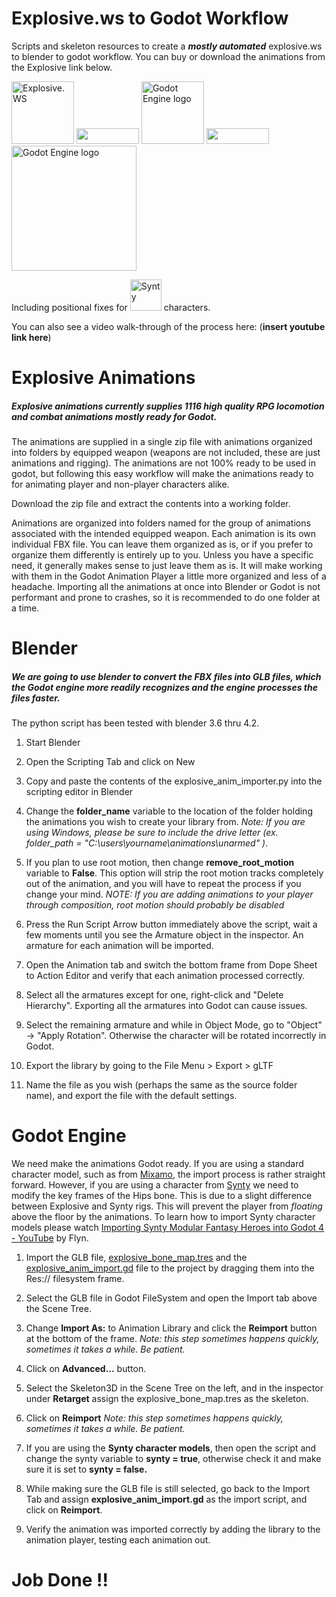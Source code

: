 # Explosive.ws to Godot Workflow

Scripts and skeleton resources to create a ***mostly automated*** explosive.ws to blender to godot workflow. You can buy or download the animations from the Explosive link below.

<p align="left">
  <a href="https://www.explosive.ws/products/rpg-animation-fbx-for-godot-blender">
    <img src="logos/ExplosiveLLC.svg" height="100" width="100" alt="Explosive.WS"></a>
  <img src="logos/next-arrows-svgrepo-com.svg" height="25" width="100">
  <a href="https://blender.org">
    <img src="logos/blender.svg" width="100" alt="Godot Engine logo"></a>
  <img src="logos/next-arrows-svgrepo-com.svg" height="25" width="100">
  <a href="https://godotengine.org">
    <img src="logos/logo_outlined.svg" width="200" alt="Godot Engine logo"></a>

</p>
Including positional fixes for <a href="https://syntystore.com/">
    <img src="logos/logo-synty-square.svg" width="50" alt="Synty"></a> characters.

You can also see a video walk-through of the process here: (**insert youtube link here**)

# Explosive Animations

##### Explosive animations currently supplies 1116 high quality RPG locomotion and combat animations *mostly ready* for Godot.

The animations are supplied in a single zip file with animations organized into folders by equipped weapon (weapons are not included, these are just animations and rigging). The animations are not 100% ready to be used in godot, but following this easy workflow will make the animations ready to for animating player and non-player characters alike.

Download the zip file and extract the contents into a working folder.

Animations are organized into folders named for the group of animations associated with the intended equipped weapon. Each animation is its own individual FBX file. You can leave them organized as is, or if you prefer to organize them differently is entirely up to you. Unless you have a specific need, it generally makes sense to just leave them as is. It will make working with them in the Godot Animation Player a little more organized and less of a headache. Importing all the animations at once into Blender or Godot is not performant and prone to crashes, so it is recommended to do one folder at a time.

# Blender

##### We are going to use blender to convert the FBX files into GLB files, which the Godot engine more readily recognizes and the engine processes the files faster.

The python script has been tested with blender 3.6 thru 4.2.

1. Start Blender

2. Open the Scripting Tab and click on New

3. Copy and paste the contents of the explosive_anim_importer.py into the scripting editor in Blender

4. Change the **folder_name** variable to the location of the folder holding the animations you wish to create your library from. *Note: If you are using Windows, please be sure to include the drive letter (ex. folder_path = "C:\users\yourname\animations\unarmed" )*.

5. If you plan to use root motion, then change **remove_root_motion** variable to **False**. This option will strip the root motion tracks completely out of the animation, and you will have to repeat the process if you change your mind. *NOTE: If you are adding animations to your player through composition, root motion should probably be disabled*

6. Press the Run Script Arrow button immediately above the script, wait a few moments until you see the Armature object in the inspector. An armature for each animation will be imported.

7. Open the Animation tab and switch the bottom frame from Dope Sheet to Action Editor and verify that each animation processed correctly.

8. Select all the armatures except for one, right-click and "Delete Hierarchy". Exporting all the armatures into Godot can cause issues.

9. Select the remaining armature and while in Object Mode, go to "Object" -> "Apply Rotation". Otherwise the character will be rotated incorrectly in Godot.

10. Export the library by going to the File Menu > Export > gLTF

11. Name the file as you wish (perhaps the same as the source folder name), and export the file with the default settings.

# Godot Engine

We need make the animations Godot ready. If you are using a standard character model, such as from [Mixamo](https://www.mixamo.com), the import process is rather straight forward. However, if you are using a character from [Synty](https://syntystore.com/) we need to modify the key frames of the Hips bone. This is due to a slight difference between Explosive and Synty rigs. This will prevent the player from *floating* above the floor by the animations. To learn how to import Synty character models please watch [Importing Synty Modular Fantasy Heroes into Godot 4 - YouTube](https://www.youtube.com/watch?v=nasSGwC6ef4) by Flyn.

1. Import the GLB file, [explosive_bone_map.tres](https://github.com/scotmcp/explosive.ws-to-godot/blob/main/scripts/explosive_bone_map.tres "explosive_bone_map.tres") and the [explosive_anim_import.gd](https://github.com/scotmcp/explosive.ws-to-godot/blob/main/scripts/explosive_anim_import.gd "explosive_anim_import.gd") file to the project by dragging them into the Res:// filesystem frame.

2. Select the GLB file in Godot FileSystem and open the Import tab above the Scene Tree.

3. Change **Import As:** to Animation Library and click the **Reimport** button at the bottom of the frame. *Note: this step sometimes happens quickly, sometimes it takes a while. Be patient.*

4. Click on **Advanced...** button.

5. Select the Skeleton3D in the Scene Tree on the left, and in the inspector under **Retarget** assign the explosive_bone_map.tres as the skeleton.

6. Click on **Reimport** *Note: this step sometimes happens quickly, sometimes it takes a while. Be patient.*

7. If you are using the **Synty character models**, then open the script and change the synty variable to **synty = true**, otherwise check it and make sure it is set to **synty = false.**

8. While making sure the GLB file is still selected, go back to the Import Tab and assign **explosive_anim_import.gd** as the import script, and click on **Reimport**.

9. Verify the animation was imported correctly by adding the library to the animation player, testing each animation out.

# Job Done !!
